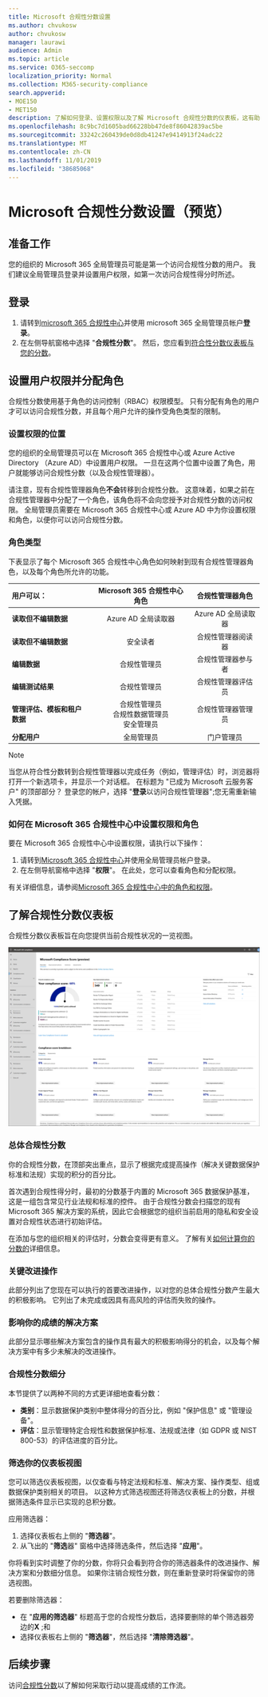 ```yaml
---
title: Microsoft 合规性分数设置
ms.author: chvukosw
author: chvukosw
manager: laurawi
audience: Admin
ms.topic: article
ms.service: O365-seccomp
localization_priority: Normal
ms.collection: M365-security-compliance
search.appverid:
- MOE150
- MET150
description: 了解如何登录、设置权限以及了解 Microsoft 合规性分数的仪表板，这有助于简化和自动化风险评估。
ms.openlocfilehash: 8c9bc7d1605bad66228bb47de8f86042839ac5be
ms.sourcegitcommit: 33242c260439de0d8db41247e9414913f24adc22
ms.translationtype: MT
ms.contentlocale: zh-CN
ms.lasthandoff: 11/01/2019
ms.locfileid: "38685068"
---
```

# <a name="microsoft-compliance-score-setup-preview"></a>Microsoft 合规性分数设置（预览）

## <a name="before-you-begin"></a>准备工作

您的组织的 Microsoft 365 全局管理员可能是第一个访问合规性分数的用户。 我们建议全局管理员登录并设置用户权限，如第一次访问合规性得分时所述。

## <a name="sign-in"></a>登录

1. 请转到[microsoft 365 合规性中心](https://compliance.microsoft.com/)并使用 microsoft 365 全局管理员帐户**登录**。
2. 在左侧导航窗格中选择 "**合规性分数**"。 然后，您应看到[符合性分数仪表板与您的分数](#understand-the-compliance-score-dashboard)。

## <a name="set-user-permissions-and-assign-roles"></a>设置用户权限并分配角色

合规性分数使用基于角色的访问控制（RBAC）权限模型。 只有分配有角色的用户才可以访问合规性分数，并且每个用户允许的操作受角色类型的限制。

### <a name="where-to-set-permissions"></a>设置权限的位置

您的组织的全局管理员可以在 Microsoft 365 合规性中心或 Azure Active Directory （Azure AD）中设置用户权限。 一旦在这两个位置中设置了角色，用户就能够访问合规性分数（以及合规性管理器）。

请注意，现有合规性管理器角色**不会**转移到合规性分数。  这意味着，如果之前在合规性管理器中分配了一个角色，该角色将不会向您授予对合规性分数的访问权限。 全局管理员需要在 Microsoft 365 合规性中心或 Azure AD 中为你设置权限和角色，以便你可以访问合规性分数。

### <a name="role-types"></a>角色类型

下表显示了每个 Microsoft 365 合规性中心角色如何映射到现有合规性管理器角色，以及每个角色所允许的功能。


| 用户可以： | Microsoft 365 合规性中心角色 | 合规性管理器角色 | 
| :------------- | :-------------: | :------------: |
| **读取但不编辑数据**| Azure AD 全局读取器  | Azure AD 全局读取器 | 
| **读取但不编辑数据**| 安全读者 | 合规性管理器阅读器  | 
| **编辑数据**| 合规性管理员 | 合规性管理器参与者 | 
| **编辑测试结果**| 合规性管理员 | 合规性管理器评估员 | 
| **管理评估、模板和租户数据**| 合规性管理员<br>合规性数据管理员<br>安全管理员 | 合规性管理器管理员 | 
| **分配用户**| 全局管理员 | 门户管理员 | 

> [!NOTE]
> 当您从符合性分数转到合规性管理器以完成任务（例如，管理评估）时，浏览器将打开一个新选项卡，并显示一个对话框。 在标题为 "已成为 Microsoft 云服务客户" 的顶部部分？ 登录您的帐户，选择 "**登录**以访问合规性管理器";您无需重新输入凭据。

### <a name="how-to-set-permissions-and-roles-in-the-microsoft-365-compliance-center"></a>如何在 Microsoft 365 合规性中心中设置权限和角色

要在 Microsoft 365 合规性中心中设置权限，请执行以下操作：

1. 请转到[Microsoft 365 合规性中心](https://compliance.microsoft.com)并使用全局管理员帐户登录。
2. 在左侧导航窗格中选择 "**权限**"。 在此处，您可以查看角色和分配权限。

有关详细信息，请参阅[Microsoft 365 合规性中心中的角色和权限](../security/office-365-security/microsoft-security-and-compliance.md#required-licenses-and-permissions)。

## <a name="understand-the-compliance-score-dashboard"></a>了解合规性分数仪表板

合规性分数仪表板旨在向您提供当前合规性状况的一览视图。

![合规性分数-仪表板](media/compliance-score-dashboard.png "合规性分数仪表板")

### <a name="overall-compliance-score"></a>总体合规性分数

你的合规性分数，在顶部突出重点，显示了根据完成提高操作（解决关键数据保护标准和法规）实现的积分的百分比。 

首次遇到合规性得分时，最初的分数基于内置的 Microsoft 365 数据保护基准，这是一组包含常见行业法规和标准的控件。 由于合规性分数会扫描您的现有 Microsoft 365 解决方案的系统，因此它会根据您的组织当前启用的隐私和安全设置对合规性状态进行初始评估。

在添加与您的组织相关的评估时，分数会变得更有意义。 了解有关[如何计算你的分数的](compliance-score-methodology.md)详细信息。

### <a name="key-improvement-actions"></a>关键改进操作

此部分列出了您现在可以执行的首要改进操作，以对您的总体合规性分数产生最大的积极影响。 它列出了未完成或因具有高风险的评估而失败的操作。

### <a name="solutions-that-affect-your-score"></a>影响你的成绩的解决方案

此部分显示哪些解决方案包含的操作具有最大的积极影响得分的机会，以及每个解决方案中有多少未解决的改进操作。

### <a name="compliance-score-breakdown"></a>合规性分数细分

本节提供了以两种不同的方式更详细地查看分数：

- **类别**：显示数据保护类别中整体得分的百分比，例如 "保护信息" 或 "管理设备"。
- **评估**：显示管理特定合规性和数据保护标准、法规或法律（如 GDPR 或 NIST 800-53）的评估进度的百分比。

### <a name="filtering-your-dashboard-view"></a>筛选你的仪表板视图

您可以筛选仪表板视图，以仅查看与特定法规和标准、解决方案、操作类型、组或数据保护类别相关的项目。 以这种方式筛选视图还将筛选仪表板上的分数，并根据筛选条件显示已实现的总积分数。

应用筛选器：

1. 选择仪表板右上侧的 "**筛选器**"。
2. 从飞出的 "**筛选**器" 窗格中选择筛选条件，然后选择 "**应用**"。

你将看到实时调整了你的分数，你将只会看到符合你的筛选器条件的改进操作、解决方案和分数细分信息。 如果你注销合规性分数，则在重新登录时将保留你的筛选视图。

若要删除筛选器：

- 在 "**应用的筛选器**" 标题高于您的合规性分数后，选择要删除的单个筛选器旁边的**X** ;和
- 选择仪表板右上侧的 "**筛选器**"，然后选择 "**清除筛选器**"。

## <a name="next-step"></a>后续步骤

访问[合规性分数](working-with-compliance-score.md)以了解如何采取行动以提高成绩的工作流。